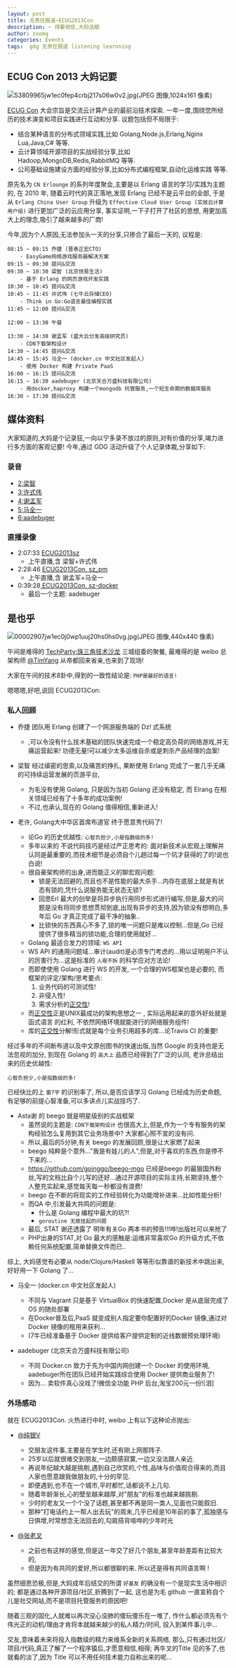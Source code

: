 ```yaml
---
layout: post
title: 无责任报道~ECUG2013Con 
description: ~ 得要相信,大妈法眼
author: zoomq
categories: Events
tags:  gdg 无责任报道 listening learnning
---
```


## ECUG Con 2013 大妈记要

![53809965jw1ec0fep4crbj217s06w0v2.jpg(JPEG 图像,1024x161 像素)](http://ww3.sinaimg.cn/mw1024/53809965jw1ec0fep4crbj217s06w0v2.jpg)

[ECUG Con](http://zoomq.qiniudn.com/ZQScrapBook/ZqFLOSS/data/20131229212254/index.html) 大会宗旨是交流云计算产业的最前沿技术探索. 一年一度,围绕您所经历的技术演变和项目实践进行互动和分享. 议题包括但不局限于:

- 结合某种语言的分布式领域实践,比如 Golang,Node.js,Erlang,Nginx Lua,Java,C# 等等. 
- 云计算领域开源项目的实战经验分享,比如 Hadoop,MongoDB,Redis,RabbitMQ 等等. 
- 公司基础设施建设方面的经验分享,比如分布式编程框架,自动化运维实践 等等. 

原先名为 `CN Erlounge` 的系列年度聚会,主要是以 Erlang 语言的学习/实践为主题的,
在 2010 年, 随着云时代的真正落地,发现 Erlang 已经不是云平台的全部,
于是从  `Erlang China User Group`
升级为 `Effective Cloud User Group (实效云计算用户组)`
进行更加广泛的云应用分享,
事实证明,一下子打开了社区的思想, 用更加高大上的理念,吸引了越来越多的厂商!

<!--more-->

今年,因为个人原因,无法参加头一天的分享,只掺合了最后一天的,
议程是:

    08:15 ~ 09:15 乔捷 (晋泰正宏CTO) 
        - EasyGame网络游戏服务器解决方案
    09:15 ~ 09:30 提问&交流
    09:30 ~ 10:30 梁智 (北京悦易生活) 
        - 基于 Erlang 的网页游戏开发实践
    10:30 ~ 10:45 提问&交流
    10:45 ~ 11:45 许式伟 (七牛云存储CEO)
        - Think in Go:Go语言最佳编程实践
    11:45 ~ 12:00 提问&交流

    12:00 ~ 13:30 午餐

    13:30 ~ 14:30 谢孟军 (盛大云分发高级研究员) 
        - CDN下载架构设计
    14:30 ~ 14:45 提问&交流
    14:45 ~ 15:45 马全一 (docker.cn 中文社区发起人) 
        - 使用 Docker 构建 Private PaaS
    16:00 ~ 16:15 提问&交流
    16:15 ~ 16:30 aadebuger (北京天合万盛科技有限公司) 
        - 用docker,haproxy 构建一个mongodb 托管服务,一个短生命期的数据库服务
    16:30 ~ 17:30 提问&交流


## 媒体资料

大家知道的,大妈是个记录狂,一向以宁多录不放过的原则,对有价值的分享,竭力进行多方面的客观记要!
今年,通过 GDG 活动升级了个人记录体裁,分享如下:

### 录音

- [2:梁智](http://zoomq.qiniudn.com/Erloung2ECUG/ECUG2013Con-131228-29_sz/131229_ECUGCon-2_liangzhi.MP3)
- [3:许式伟](http://zoomq.qiniudn.com/Erloung2ECUG/ECUG2013Con-131228-29_sz/131229_ECUGCon-3-xushiwei.MP3)
- [4:谢孟军](http://zoomq.qiniudn.com/Erloung2ECUG/ECUG2013Con-131228-29_sz/131229_ECUGCon-4-STATxie.MP3)
- [5:马全一](http://zoomq.qiniudn.com/Erloung2ECUG/ECUG2013Con-131228-29_sz/131229_ECUGCon-5-docker.cn.MP3)
- [6:aadebuger](http://zoomq.qiniudn.com/Erloung2ECUG/ECUG2013Con-131228-29_sz/131229_ECUGCon-6-aadebuger.MP3)


### 直播录像

- 2:07:33 [ECUG2013sz](https://www.youtube.com/watch?v=af7qOeN9Mvk)
    - 上午直播,含 梁智+许式伟
- 2:28:46 [ECUG2013Con. sz_pm](https://www.youtube.com/watch?v=sIQkGRX20mw)
    - 上午直播,含 谢孟军+马全一
- 0:39:28[ ECUG2013Con. sz-docker](https://www.youtube.com/watch?v=qbYNtMdE_E8)
    - 最后一个主题: aadebuger


## 是也乎
![00002907jw1ec0j0wp1uuj20hs0hs0vg.jpg(JPEG 图像,440x440 像素)](http://ww4.sinaimg.cn/bmiddle/00002907jw1ec0j0wp1uuj20hs0hs0vg.jpg)

午间是难得的 [TechParty:珠三角技术沙龙](http://www.techparty.org/)
三城组委的聚餐,
最难得的是 weibo 总架构师 
[@TimYang](http://weibo.com/timyang)
从帝都回来省亲,也来到了现场!

大家在午间的技术8卦中,得到的一致性结论是: `PHP是最好的语言!`

嗯嗯嗯,好吧,说回 ECUG2013Con:

### 私人回顾

- 乔捷 团队用 Erlang 创建了一个网游服务端的 Dz! 式系统
    - ,可以令没有什么技术基础的团队快速完成一个稳定高负荷的网络游戏,并无痛运营起来! 功德无量!可以减少太多运维自杀或是刺杀产品经理的血案!

- 梁智 经过缜密的思索,以及痛苦的挣扎, 果断使用 Erlang 完成了一套几乎无痛的可持续运营发展的页游平台, 
    - 为毛没有使用 Golang, 只是因为当初 Golang 还没有稳定, 而 Elrang 在相关领域已经有了十多年的成功案例!
    - 不过,也承认,现在的 Golang 值得相信,重新进入!

- 老许, Golang大中华区首席布道官 终于愿意秀代码了!
    - 论Go 的历史优越性: `心智负担少,小是指数级的多! `
    - 多年以来的 不说代码技巧是经过严正思考的: 面对新技术从宏观上理解并认同是最重要的,而技术细节是必须自个儿趟过每一个坑才获得的了的!说也白说!
    - 很自豪架构师的出身,进而能正义的聊宏观问题:
        - 锁是无法回避的,而且也不是性能的最大杀手...内存在底层上就是有状态有锁的,凭什么说服务能无状态无锁?
        - 回思Erl 最大的创举是将异步执行用同步形式进行编写,但是,最大的问题是没有将同步思想贯彻到底,出现有异步的支持,因为锁没有想明白,多年后 Go 才真正完成了最干净的抽象..
        - 比锁快的东西真心不多了,锁的唯一问题只是难以控制...但是,Go 已经提供了很多精当的锁功能,合理的使用就好...
    - Golang 最适合发力的领域: `WS API`
    - WS API 的通用问题域...审计(audit)是必须专门考虑的...用以证明用户不认的厉害行为...这是标准的 `人艰不拆` 的科学应对方法论!
    - 而即使使用 Golang 进行 WS 的开发, 一个合理的WS框架也是必要的, 而框架的评定/架构/思考要点: 
        1. 业务代码的可测试性!
        1. 非侵入性!
        1. 需求分析的[正交性](http://book.51cto.com/art/200809/88489.htm)!
    - 而[正交性](http://book.51cto.com/art/200809/88489.htm)正是UNIX最成功的架构思想之一 , 实际运用起来的意外好处就是 函式语言 的红利, 不依然网络环境就能进行的网络服务组件!
    - 库的[正交性](http://book.51cto.com/art/200809/88489.htm)分解!形式就是每个业务引用超多的库...论Travis CI 的重要!

经过多年的不间断布道以及中文原创图书的快速出版,当然 Google 的支持也是无法忽视的加分,
到现在 Golang 的 `高大上` 品质已经得到了广泛的认同, 
老许总结出来的历史优越性: 
    
    心智负担少,小是指数级的多!

已经快比的上 `雷7字` 的识别率了, 所以,是否应该学习 Golang 已经成为历史命题,
有足够的前提心智准备,可以多讲点儿实战技巧了.

- Asta谢 的 beego 就是明星级别的实战框架
    - 虽然说的主题是: `CDN下载架构设计` 也很高大上,但是,作为一个专有服务的架构经验怎么复用到其它业务场景中? 大家都心照不宣的没有问.
    - 所以,最后的5分钟,有关 beego 的发展回顾,很是让大家燃了起来
    - beego 纯粹是个意外..."我是有娃儿的人",但是,对于喜欢的东西,你是停不下来的...
    - https://github.com/goinggo/beego-mgo 已经是beego 的最狠国外粉丝,写的文档比自个儿写的还好...通过开源项目的实际主持,长期坚持,整个人整充实起来,感觉每天每一秒都没有浪费!
    - beego 在不断的将现实的工作经验转化为功能增补进来...比如性能分析!
    - 而QA 中,引发最大共鸣的问题是:
        - 什么是 Golang 编程中最大的坑?!
        - `goroutine 无故挂起的问题`
    - 最后, STAT 谢还透露了 明年有关Go 两本书的预告!!!哗!出版社可以来抢了
    - PHP出身的STAT,对 Go 最大的感触是:运维非常喜欢Go 的升级方式,不依赖任何系统配置,简单替换文件而已..

综上, 大妈感觉有必要从 node/Clojure/Haskell 等等形似靠谱的新技术中跳出来,
好好用一下 Golang 了...

- 马全一 (docker.cn 中文社区发起人) 
    - 不同与 Vagrant 只是基于 VirtualBox 的快速配置,Docker 是从底层完成了OS 的随处部署
    - 在Docker普及后,PaaS 就变成别人指定要你配置好的Docker 镜像,通过对Docker 镜像的租用来获利...
    - (7牛已经准备基于 Docker 提供给客户提供定制的近线数据预处理环境)

- aadebuger (北京天合万盛科技有限公司) 
    - 不同 Docker.cn 致力于先为中国内网创建一个 Docker 的使用环境, aadebuger所在团队已经开始实践综合使用 Docker 提供商业服务了!
    - 因为... 卖软件真心没戏了!微信全功能 PHP 后台,淘宝200元一份![泪]


### 外场感动

就在 ECUG2013Con. 火热进行中时, weibo 上有以下这种论点抛出:

- [@纯银V](http://weibo.com/1134424202/Apz980PDg)
    - 交朋友这件事,主要是在学生时,还有刚上网那阵子. 
    - 25岁以后就很难交到朋友,一边颇感寂寞,一边又没法跟人亲近. 
    - 再说年纪越大越是挑剔,遇到自己欣赏的,个性,品味与价值观合得来的,而且人家也愿意跟我做朋友的,十分的罕见. 
    - 即便遇到,也不在一个城市,平时都忙,话都说不上几句. 
    - 随着年龄渐长,心的壁垒越来越厚,对"朋友"的标准也越来越挑剔. 
    - 少时的老友又一个个没了话题,甚至都不再是同一类人,见面也只能叙旧. 
    - 那种"打电话约上一帮人出去玩"的周末,几乎已经是10年前的事了,孤独感与日俱增,时常想念无法回去的,勾肩搭背喧哗的少年时光

- [@张老叉](http://weibo.com/1644285367/ApzuvktVg?ref=atme)
    - 之前也有这样的感觉,但是这一年交了好几个朋友,甚至年龄差距有比较大的,
    - 但是因为有共同的爱好,所以都很聊的来. 所以还是得有共同语言啊 !

虽然细思恐极,但是,大妈成年后结交的所谓 `好基友` 的确没有一个是现实生活中相识的;
都是通过各种开源项目/社区,折腾到了一起,
这也是为毛 github 一直宣称自个儿是社交网站,而不是项目托管服务的原因吧!

随着三观的固化,人就难以再次没心没肺的傻玩傻乐在一堆了,
作什么都必须先有个伟光正的动机/理由才肯将本就越来越少的私人精力/时间,
投入到某件事儿中...

交友,意味着未来将投入指数级的精力来维系全新的关系网络,
那么,只有通过社区/项目/代码,真正了解了一个程序猿后,才愿意相信,相得;
再牛叉的Title 见的多了,也就看的淡了,因为 Title 可以不用任何技术能力自称出来的呢...





